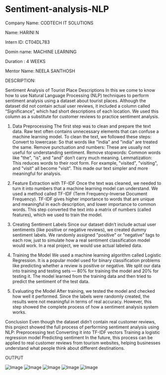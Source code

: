 # Sentiment-analysis-NLP
Company Name: CODTECH IT SOLUTIONS

Name: HARINI N

Intern ID: CT04DL783

Domin name: MACHINE LEARNING

Duration : 4 WEEKS

Mentor Name: NEELA SANTHOSH

DESCRIPTION:

Sentiment Analysis of Tourist Place Descriptions
In this we come to know how to use Natural Language Processing (NLP) techniques to perform sentiment analysis using a dataset about tourist places. Although the dataset did not contain actual user reviews, it included a column called “Significance”, which had short descriptions of each location. We used this column as a substitute for customer reviews to practice sentiment analysis.

1. Data Preprocessing
The first step was to clean and prepare the text data. Raw text often contains unnecessary elements that can confuse a machine learning model. To clean the text, we followed these steps:
Convert to lowercase: So that words like "India" and "india" are treated the same.
Remove punctuation and numbers: These are usually not useful for understanding sentiment.
Remove stopwords: Common words like "the", "is", and "and" don’t carry much meaning.
Lemmatization: This reduces words to their root form. For example, "visited", "visiting", and "visit" all become "visit".
This made our text simpler and more meaningful for analysis.

2. Feature Extraction with TF-IDF
Once the text was cleaned, we needed to turn it into numbers that a machine learning model can understand. We used a method called TF-IDF (Term Frequency-Inverse Document Frequency). TF-IDF gives higher importance to words that are unique and meaningful in each description, and lower importance to common words.
This step converted the text into a matrix of numbers (called features), which we used to train the model.


4. Creating Sentiment Labels
Since our dataset didn’t include actual user sentiments (like positive or negative reviews), we created dummy sentiment labels. We randomly assigned "positive" or "negative" tags to each row, just to simulate how a real sentiment classification model would work. In a real project, we would use actual labeled data.

5. Training the Model
We used a machine learning algorithm called Logistic Regression. It is a popular model used for binary classification problems like predicting whether a review is positive or negative.
We split our data into training and testing sets — 80% for training the model and 20% for testing it. The model learned from the training data and then tried to predict the sentiment of the test data.

6. Evaluating the Model
After training, we tested the model and checked how well it performed. Since the labels were randomly created, the results were not meaningful in terms of real accuracy. However, this step showed the complete process of how a sentiment analysis system works.

Conclusion
Even though the dataset didn’t contain real customer reviews, this project showed the full process of performing sentiment analysis using NLP:
Preprocessing text
Converting it into TF-IDF vectors
Training a logistic regression model
Predicting sentiment
In the future, this process can be applied to real customer reviews from tourism websites, helping businesses understand what people think about different destinations.

OUTPUT 

![Image](https://github.com/user-attachments/assets/92cf7129-5e69-46e1-a744-c17362772a3f)
![Image](https://github.com/user-attachments/assets/f6f5edda-7c65-4289-a91b-4066ed3fe508)
![Image](https://github.com/user-attachments/assets/7f6fbd7c-3fab-48bd-af84-d4df4de061d3)
![Image](https://github.com/user-attachments/assets/be238b5d-a200-4722-baf5-6551a5de1297)
![Image](https://github.com/user-attachments/assets/19997bc4-92d3-4a12-a04d-71be11686ddd)
